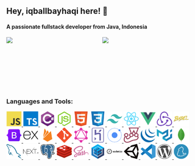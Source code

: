 ## Hey, iqballbayhaqi here! 👋
#### A passionate fullstack developer from Java, Indonesia

[<img align="left" width="50%" src="https://github-readme-stats-ouuan.vercel.app/api?username=iqballbayhaqi&theme=dark&show_icons=true">](https://metrics.lecoq.io/ouuan#gh-dark-mode-only)
[<img align="left" width="50%" src="https://github-readme-stats-ouuan.vercel.app/api?username=iqballbayhaqi&show_icons=true">](https://metrics.lecoq.io/ouuan#gh-light-mode-only)
<br/><br/><br/><br/><br/><br/><br/><br/>
<h3 align="left">Languages and Tools:</h3>
<p align="left"> 
  <a href="https://www.javascript.com/" target="_blank"> 
    <img src="https://raw.githubusercontent.com/devicons/devicon/master/icons/javascript/javascript-original.svg" alt="c" width="40" height="40"/> 
  </a>
  <a href="https://www.typescriptlang.org/" target="_blank"> 
    <img src="https://raw.githubusercontent.com/devicons/devicon/master/icons/typescript/typescript-original.svg" alt="c" width="40" height="40"/> 
  </a> 
  <a href="https://www.w3schools.com/cs/index.php" target="_blank"> 
    <img src="https://raw.githubusercontent.com/devicons/devicon/master/icons/csharp/csharp-original.svg" alt="c" width="40" height="40"/> 
  </a>
   <a href="https://nodejs.org/en/" target="_blank"> 
    <img src="https://raw.githubusercontent.com/devicons/devicon/master/icons/nodejs/nodejs-original.svg" alt="c" width="40" height="40"/> 
  </a>
  <a href="https://www.w3schools.com/html/" target="_blank"> 
    <img src="https://raw.githubusercontent.com/devicons/devicon/master/icons/html5/html5-original.svg" alt="c" width="40" height="40"/> 
  </a>
  <a href="https://www.w3schools.com/css/" target="_blank"> 
    <img src="https://raw.githubusercontent.com/devicons/devicon/master/icons/css3/css3-original.svg" alt="c" width="40" height="40"/> 
  </a>
  <a href="https://tailwindcss.com/" target="_blank"> 
    <img src="https://raw.githubusercontent.com/devicons/devicon/master/icons/tailwindcss/tailwindcss-plain.svg" alt="c" width="40" height="40"/> 
  </a>
  <a href="https://reactjs.org/" target="_blank"> 
    <img src="https://raw.githubusercontent.com/devicons/devicon/master/icons/react/react-original.svg" alt="c" width="40" height="40"/> 
  </a>
  <a href="https://vuejs.org/" target="_blank"> 
    <img src="https://raw.githubusercontent.com/devicons/devicon/master/icons/vuejs/vuejs-original.svg" alt="c" width="40" height="40"/> 
  </a>
  <a href="https://redux.js.org/" target="_blank"> 
    <img src="https://raw.githubusercontent.com/devicons/devicon/master/icons/redux/redux-original.svg" alt="c" width="40" height="40"/> 
  </a>
  <a href="https://babeljs.io/" target="_blank"> 
    <img src="https://raw.githubusercontent.com/devicons/devicon/master/icons/babel/babel-original.svg" alt="c" width="40" height="40"/> 
  </a>
   <a href="https://getbootstrap.com/" target="_blank"> 
    <img src="https://raw.githubusercontent.com/devicons/devicon/master/icons/bootstrap/bootstrap-original.svg" alt="c" width="40" height="40"/> 
  </a>
  <a href="https://expressjs.com/" target="_blank"> 
    <img src="https://raw.githubusercontent.com/devicons/devicon/master/icons/express/express-original.svg" alt="c" width="40" height="40"/> 
  </a>
   <a href="https://firebase.google.com/" target="_blank"> 
    <img src="https://raw.githubusercontent.com/devicons/devicon/master/icons/firebase/firebase-plain.svg" alt="c" width="40" height="40"/> 
  </a>
  <a href="https://git-scm.com/" target="_blank"> 
    <img src="https://raw.githubusercontent.com/devicons/devicon/master/icons/git/git-original.svg" alt="c" width="40" height="40"/> 
  </a>
  <a href="https://graphql.org/" target="_blank"> 
    <img src="https://raw.githubusercontent.com/devicons/devicon/master/icons/graphql/graphql-plain.svg" alt="c" width="40" height="40"/> 
  </a>
  <a href="https://www.heroku.com/" target="_blank"> 
    <img src="https://raw.githubusercontent.com/devicons/devicon/master/icons/heroku/heroku-original.svg" alt="c" width="40" height="40"/> 
  </a>
  <a href="https://ionicframework.com/" target="_blank"> 
    <img src="https://raw.githubusercontent.com/devicons/devicon/master/icons/ionic/ionic-original.svg" alt="c" width="40" height="40"/> 
  </a>
  <a href="https://jestjs.io/" target="_blank"> 
    <img src="https://raw.githubusercontent.com/devicons/devicon/master/icons/jest/jest-plain.svg" alt="c" width="40" height="40"/> 
  </a>
  <a href="https://jquery.com/" target="_blank"> 
    <img src="https://raw.githubusercontent.com/devicons/devicon/master/icons/jquery/jquery-original.svg" alt="c" width="40" height="40"/> 
  </a>
   <a href="https://mui.com/" target="_blank"> 
    <img src="https://raw.githubusercontent.com/devicons/devicon/master/icons/materialui/materialui-original.svg" alt="c" width="40" height="40"/> 
  </a>
   <a href="https://www.mongodb.com/" target="_blank"> 
    <img src="https://raw.githubusercontent.com/devicons/devicon/master/icons/mongodb/mongodb-original.svg" alt="c" width="40" height="40"/> 
  </a>
   <a href="https://www.mysql.com/" target="_blank"> 
    <img src="https://raw.githubusercontent.com/devicons/devicon/master/icons/mysql/mysql-original.svg" alt="c" width="40" height="40"/> 
  </a>
  <a href="https://nextjs.org/" target="_blank"> 
    <img src="https://raw.githubusercontent.com/devicons/devicon/master/icons/nextjs/nextjs-original-wordmark.svg" alt="c" width="40" height="40"/> 
  </a>
  <a href="https://www.postgresql.org/" target="_blank"> 
    <img src="https://raw.githubusercontent.com/devicons/devicon/master/icons/postgresql/postgresql-original.svg" alt="c" width="40" height="40"/> 
  </a>
  <a href="https://redis.io/" target="_blank"> 
    <img src="https://raw.githubusercontent.com/devicons/devicon/master/icons/redis/redis-original.svg" alt="c" width="40" height="40"/> 
  </a>
  <a href="https://sass-lang.com/" target="_blank"> 
    <img src="https://raw.githubusercontent.com/devicons/devicon/master/icons/sass/sass-original.svg" alt="c" width="40" height="40"/> 
  </a>
   <a href="https://sequelize.org/" target="_blank"> 
    <img src="https://raw.githubusercontent.com/devicons/devicon/master/icons/sequelize/sequelize-original.svg" alt="c" width="40" height="40"/> 
  </a>
   <a href="https://socket.io/" target="_blank"> 
    <img src="https://raw.githubusercontent.com/devicons/devicon/master/icons/socketio/socketio-original-wordmark.svg" alt="c" width="40" height="40"/> 
  </a>
  <a href="https://unity.com/" target="_blank"> 
    <img src="https://raw.githubusercontent.com/devicons/devicon/master/icons/unity/unity-original.svg" alt="c" width="40" height="40"/> 
  </a>
  <a href="https://code.visualstudio.com/" target="_blank"> 
    <img src="https://raw.githubusercontent.com/devicons/devicon/master/icons/vscode/vscode-original.svg" alt="c" width="40" height="40"/> 
  </a>
  <a href="https://wordpress.com/" target="_blank"> 
    <img src="https://raw.githubusercontent.com/devicons/devicon/master/icons/wordpress/wordpress-plain.svg" alt="c" width="40" height="40"/> 
  </a>
  <a href="https://yarnpkg.com/" target="_blank"> 
    <img src="https://raw.githubusercontent.com/devicons/devicon/master/icons/yarn/yarn-original.svg" alt="c" width="40" height="40"/> 
  </a>
</p>
